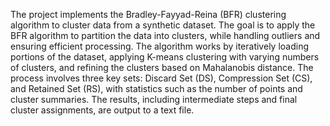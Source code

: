 The project implements the Bradley-Fayyad-Reina (BFR) clustering algorithm to cluster data from a synthetic 
dataset. The goal is to apply the BFR algorithm to partition the data into clusters, while handling outliers 
and ensuring efficient processing. The algorithm works by iteratively loading portions of the dataset, 
applying K-means clustering with varying numbers of clusters, and refining the clusters based on Mahalanobis 
distance. The process involves three key sets: Discard Set (DS), Compression Set (CS), and Retained Set (RS), 
with statistics such as the number of points and cluster summaries. The results, including intermediate steps 
and final cluster assignments, are output to a text file.
